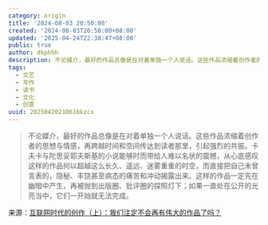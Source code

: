 ```yaml
---
category: origin
title: '2024-08-03 20:50:00'
created: '2024-08-03T20:50:00+08:00'
updated: '2025-04-24T22:38:47+08:00'
public: true
author: dkphhh
description: 不论媒介，最好的作品总像是在对着单独一个人说话。这些作品浓缩着创作者的思想与情感，再跨越时间和空间传达到读者那里……
tags:
  - 文艺
  - 写作
  - 读书
  - 文化
  - 创意
uuid: 20250420210616kzcx
---
```


> 不论媒介，最好的作品总像是在对着单独一个人说话。这些作品浓缩着创作者的思想与情感，再跨越时间和空间传达到读者那里，引起强烈的共振。卡夫卡与陀思妥耶夫斯基的小说能够时而带给人难以名状的震撼，从心底感叹这样的作品何以超越这么长久、遥远、迷雾重重的时空，而直接把自己未曾言表的，隐秘、丰饶甚至病态的痛苦和冲动揭露出来。这样的作品一定先在幽暗中产生，再被抛到出版圈、批评圈的探照灯下；如果一直处在公开的光亮当中，它们一开始就无法完成。

来源：[互联网时代的创作（上）：我们注定不会再有伟大的作品了吗？](https://sspai.com/post/66099)

